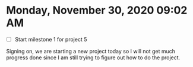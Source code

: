 # Monday, November 30, 2020 09:02 AM
- [ ] Start milestone 1 for project 5

Signing on, we are starting a new project today so I will not get much progress done since I am still trying to figure out how to do the project.

